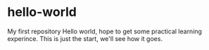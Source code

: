 # hello-world
My first repository
Hello world, hope to get some practical learning experince.
This is just the start, we'll see how it goes.
